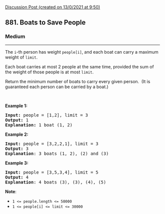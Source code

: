 [Discussion Post (created on 13/0/2021 at 9:50)](https://leetcode.com/problems/boats-to-save-people/discuss/1014930/Javascript-Solution)  
<h2>881. Boats to Save People</h2><h3>Medium</h3><hr><div><p>The <code>i</code>-th person has weight <code>people[i]</code>, and each boat can carry a maximum weight of <code>limit</code>.</p>

<p>Each boat carries at most 2 people at the same time, provided the sum of the&nbsp;weight of those people is at most <code>limit</code>.</p>

<p>Return the minimum number of boats to carry every given person.&nbsp; (It is guaranteed each person can be carried by a boat.)</p>

<p>&nbsp;</p>

<div>
<p><strong>Example 1:</strong></p>

<pre><strong>Input: </strong>people = <span id="example-input-1-1">[1,2]</span>, limit = <span id="example-input-1-2">3</span>
<strong>Output: </strong><span id="example-output-1">1</span>
<strong>Explanation: </strong>1 boat (1, 2)
</pre>

<div>
<p><strong>Example 2:</strong></p>

<pre><strong>Input: </strong>people = <span id="example-input-2-1">[3,2,2,1]</span>, limit = <span id="example-input-2-2">3</span>
<strong>Output: </strong><span id="example-output-2">3</span>
<strong>Explanation</strong>: 3 boats (1, 2), (2) and (3)
</pre>

<div>
<p><strong>Example 3:</strong></p>

<pre><strong>Input: </strong>people = <span id="example-input-3-1">[3,5,3,4]</span>, limit = <span id="example-input-3-2">5</span>
<strong>Output: </strong><span id="example-output-3">4</span>
<strong>Explanation</strong>: 4 boats (3), (3), (4), (5)</pre>

<p><strong>Note</strong>:</p>

<ul>
	<li><code>1 &lt;=&nbsp;people.length &lt;= 50000</code></li>
	<li><code>1 &lt;= people[i] &lt;=&nbsp;limit &lt;= 30000</code></li>
</ul>
</div>
</div>
</div>
</div>